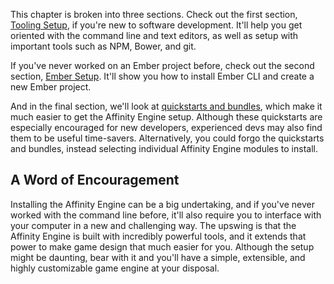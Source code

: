 <div class="row">

<div class="with-aside small-order-2 medium-order-1">

This chapter is broken into three sections. Check out the first section, [Tooling Setup](#/api/engine/installation/tooling), if you're new to software development. It'll help you get oriented with the command line and text editors, as well as setup with important tools such as NPM, Bower, and git.

If you've never worked on an Ember project before, check out the second section, [Ember Setup](#/api/engine/installation/ember). It'll show you how to install Ember CLI and create a new Ember project.

And in the final section, we'll look at [quickstarts and bundles](#/api/engine/installation/quickstarts), which make it much easier to get the Affinity Engine setup. Although these quickstarts are especially encouraged for new developers, experienced devs may also find them to be useful time-savers. Alternatively, you could forgo the quickstarts and bundles, instead selecting individual Affinity Engine modules to install.

</div>

<aside class="aside javascript small-order-1 medium-order-2">

<h1>A Word of Encouragement</h1>

Installing the Affinity Engine can be a big undertaking, and if you've never worked with the command line before, it'll also require you to interface with your computer in a new and challenging way. The upswing is that the Affinity Engine is built with incredibly powerful tools, and it extends that power to make game design that much easier for you. Although the setup might be daunting, bear with it and you'll have a simple, extensible, and highly customizable game engine at your disposal.

</aside>

</div>
